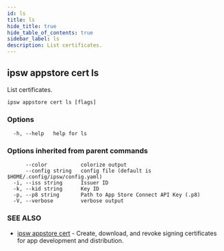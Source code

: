```yaml
---
id: ls
title: ls
hide_title: true
hide_table_of_contents: true
sidebar_label: ls
description: List certificates.
---
```

## ipsw appstore cert ls

List certificates.

```
ipsw appstore cert ls [flags]
```

### Options

```
  -h, --help   help for ls
```

### Options inherited from parent commands

```
      --color           colorize output
      --config string   config file (default is $HOME/.config/ipsw/config.yaml)
  -i, --iss string      Issuer ID
  -k, --kid string      Key ID
  -p, --p8 string       Path to App Store Connect API Key (.p8)
  -V, --verbose         verbose output
```

### SEE ALSO

* [ipsw appstore cert](/docs/cli/ipsw/appstore/cert)	 - Create, download, and revoke signing certificates for app development and distribution.

